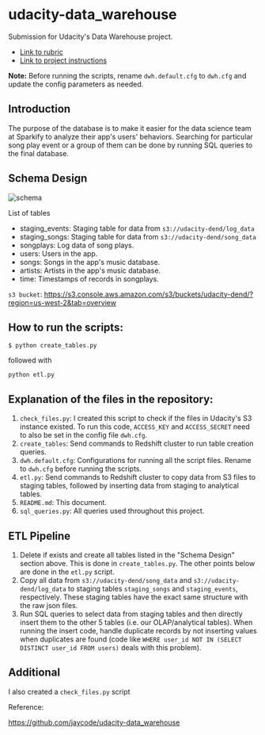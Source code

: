 # udacity-data_warehouse
Submission for Udacity's Data Warehouse project.

- [Link to rubric](https://review.udacity.com/#!/rubrics/2501/view)
- [Link to project instructions](https://classroom.udacity.com/nanodegrees/nd027/parts/69a25b76-3ebd-4b72-b7cb-03d82da12844/modules/58ff61b9-a54f-496d-b4c7-fa22750f6c76/lessons/b3ce1791-9545-4187-b1fc-1e29cc81f2b0/concepts/last-viewed?contentVersion=2.0.0&contentLocale=en-us)

**Note:** Before running the scripts, rename `dwh.default.cfg` to `dwh.cfg` and update the config parameters as needed.

## Introduction
The purpose of the database is to make it easier for the data science team at Sparkify to analyze their app's users' behaviors. Searching for particular song play event or a group of them can be done by running SQL queries to the final database.

## Schema Design

![schema](schema.png)

List of tables
- staging_events: Staging table for data from `s3://udacity-dend/log_data`
- staging_songs: Staging table for data from `s3://udacity-dend/song_data`
- songplays: Log data of song plays.
- users: Users in the app.
- songs: Songs in the app's music database.
- artists: Artists in the app's music database.
- time: Timestamps of records in songplays.

`s3 bucket`: https://s3.console.aws.amazon.com/s3/buckets/udacity-dend/?region=us-west-2&tab=overview

## How to run the scripts:

```
$ python create_tables.py
```

followed with

```
python etl.py
```

## Explanation of the files in the repository:

1. `check_files.py`: I created this script to check if the files in Udacity's S3 instance existed. To run this code, `ACCESS_KEY` and `ACCESS_SECRET` need to also be set in the config file `dwh.cfg`.
2. `create_tables`: Send commands to Redshift cluster to run table creation queries.
3. `dwh.default.cfg`: Configurations for running all the script files. Rename to `dwh.cfg` before running the scripts.
4. `etl.py`: Send commands to Redshift cluster to copy data from S3 files to staging tables, followed by inserting data from staging to analytical tables.
5. `README.md`: This document.
6. `sql_queries.py`: All queries used throughout this project.

## ETL Pipeline

1. Delete if exists and create all tables listed in the "Schema Design" section above. This is done in `create_tables.py`. The other points below are done in the `etl.py` script.
2. Copy all data from `s3://udacity-dend/song_data` and `s3://udacity-dend/log_data` to staging tables `staging_songs` and `staging_events`, respectively. These staging tables have the exact same structure with the raw json files.
3. Run SQL queries to select data from staging tables and then directly insert them to the other 5 tables (i.e. our OLAP/analytical tables). When running the insert code, handle duplicate records by not inserting values when duplicates are found (code like `WHERE user_id NOT IN (SELECT DISTINCT user_id FROM users)` deals with this problem).

## Additional

I also created a `check_files.py` script

Reference:

https://github.com/jaycode/udacity-data_warehouse
